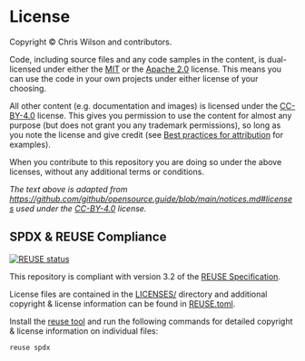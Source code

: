 # License

Copyright © Chris Wilson and contributors.

Code, including source files and any code samples in the content, is dual-licensed under either the [MIT](https://opensource.org/license/mit/) or the [Apache 2.0](https://www.apache.org/licenses/LICENSE-2.0) license. This means you can use the code in your own projects under either license of your choosing.

All other content (e.g. documentation and images) is licensed under the [CC-BY-4.0](https://creativecommons.org/licenses/by/4.0/) license. This gives you permission to use the content for almost any purpose (but does not grant you any trademark permissions), so long as you note the license and give credit (see [Best practices for attribution](https://wiki.creativecommons.org/wiki/Best_practices_for_attribution) for examples).

When you contribute to this repository you are doing so under the above licenses, without any additional terms or conditions.

_The text above is adapted from <https://github.com/github/opensource.guide/blob/main/notices.md#licenses> used under the [CC-BY-4.0](https://creativecommons.org/licenses/by/4.0/) license._

## SPDX & REUSE Compliance

[![REUSE status](https://api.reuse.software/badge/github.com/tinydantic/tinydantic)](https://api.reuse.software/info/github.com/tinydantic/tinydantic)

This repository is compliant with version 3.2 of the [REUSE Specification](https://reuse.software/spec/).

License files are contained in the [LICENSES/](LICENSES/) directory and additional copyright & license information can be found in [REUSE.toml](REUSE.toml).

Install the [reuse tool](https://github.com/fsfe/reuse-tool) and run the following commands for detailed copyright & license information on individual files:

```sh
reuse spdx
```
